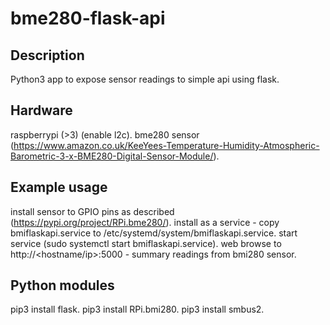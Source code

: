 # bme280-flask-api

Description
-----------
Python3 app to expose sensor readings to simple api using flask.

Hardware
-------------
raspberrypi (>3) (enable l2c).
bme280 sensor (https://www.amazon.co.uk/KeeYees-Temperature-Humidity-Atmospheric-Barometric-3-x-BME280-Digital-Sensor-Module/).

Example usage
-------------
install sensor to GPIO pins as described (https://pypi.org/project/RPi.bme280/).
install as a service - copy bmiflaskapi.service to /etc/systemd/system/bmiflaskapi.service.
start service (sudo systemctl start bmiflaskapi.service).
web browse to http://<hostname/ip>:5000 - summary readings from bmi280 sensor.

Python modules
-------------
pip3 install flask.
pip3 install RPi.bmi280.
pip3 install smbus2.
